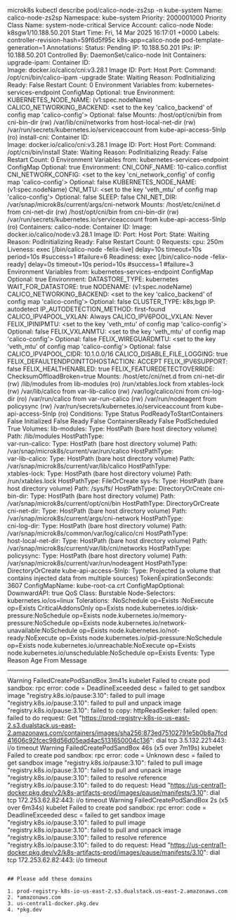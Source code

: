 microk8s kubectl describe pod/calico-node-zs2sp -n kube-system
Name:                 calico-node-zs2sp
Namespace:            kube-system
Priority:             2000001000
Priority Class Name:  system-node-critical
Service Account:      calico-node
Node:                 k8sgw1/10.188.50.201
Start Time:           Fri, 14 Mar 2025 16:17:01 +0000
Labels:               controller-revision-hash=59f6d5f95c
                      k8s-app=calico-node
                      pod-template-generation=1
Annotations:          <none>
Status:               Pending
IP:                   10.188.50.201
IPs:
  IP:           10.188.50.201
Controlled By:  DaemonSet/calico-node
Init Containers:
  upgrade-ipam:
    Container ID:  
    Image:         docker.io/calico/cni:v3.28.1
    Image ID:
    Port:          <none>
    Host Port:     <none>
    Command:
      /opt/cni/bin/calico-ipam
      -upgrade
    State:          Waiting
      Reason:       PodInitializing
    Ready:          False
    Restart Count:  0
    Environment Variables from:
      kubernetes-services-endpoint  ConfigMap  Optional: true
    Environment:
      KUBERNETES_NODE_NAME:        (v1:spec.nodeName)
      CALICO_NETWORKING_BACKEND:  <set to the key 'calico_backend' of config map 'calico-config'>  Optional: false
    Mounts:
      /host/opt/cni/bin from cni-bin-dir (rw)
      /var/lib/cni/networks from host-local-net-dir (rw)
      /var/run/secrets/kubernetes.io/serviceaccount from kube-api-access-5lnlp (ro)
  install-cni:
    Container ID:  
    Image:         docker.io/calico/cni:v3.28.1
    Image ID:
    Port:          <none>
    Host Port:     <none>
    Command:
      /opt/cni/bin/install
    State:          Waiting
      Reason:       PodInitializing
    Ready:          False
    Restart Count:  0
    Environment Variables from:
      kubernetes-services-endpoint  ConfigMap  Optional: true
    Environment:
      CNI_CONF_NAME:         10-calico.conflist
      CNI_NETWORK_CONFIG:    <set to the key 'cni_network_config' of config map 'calico-config'>  Optional: false
      KUBERNETES_NODE_NAME:   (v1:spec.nodeName)
      CNI_MTU:               <set to the key 'veth_mtu' of config map 'calico-config'>  Optional: false
      SLEEP:                 false
      CNI_NET_DIR:           /var/snap/microk8s/current/args/cni-network
    Mounts:
      /host/etc/cni/net.d from cni-net-dir (rw)
      /host/opt/cni/bin from cni-bin-dir (rw)
      /var/run/secrets/kubernetes.io/serviceaccount from kube-api-access-5lnlp (ro)
Containers:
  calico-node:
    Container ID:
    Image:          docker.io/calico/node:v3.28.1
    Image ID:
    Port:           <none>
    Host Port:      <none>
    State:          Waiting
      Reason:       PodInitializing
    Ready:          False
    Restart Count:  0
    Requests:
      cpu:      250m
    Liveness:   exec [/bin/calico-node -felix-live] delay=10s timeout=10s period=10s #success=1 #failure=6
    Readiness:  exec [/bin/calico-node -felix-ready] delay=0s timeout=10s period=10s #success=1 #failure=3
    Environment Variables from:
      kubernetes-services-endpoint  ConfigMap  Optional: true
    Environment:
      DATASTORE_TYPE:                     kubernetes
      WAIT_FOR_DATASTORE:                 true
      NODENAME:                            (v1:spec.nodeName)
      CALICO_NETWORKING_BACKEND:          <set to the key 'calico_backend' of config map 'calico-config'>  Optional: false
      CLUSTER_TYPE:                       k8s,bgp
      IP:                                 autodetect
      IP_AUTODETECTION_METHOD:            first-found
      CALICO_IPV4POOL_VXLAN:              Always
      CALICO_IPV6POOL_VXLAN:              Never
      FELIX_IPINIPMTU:                    <set to the key 'veth_mtu' of config map 'calico-config'>  Optional: false
      FELIX_VXLANMTU:                     <set to the key 'veth_mtu' of config map 'calico-config'>  Optional: false
      FELIX_WIREGUARDMTU:                 <set to the key 'veth_mtu' of config map 'calico-config'>  Optional: false
      CALICO_IPV4POOL_CIDR:               10.1.0.0/16
      CALICO_DISABLE_FILE_LOGGING:        true
      FELIX_DEFAULTENDPOINTTOHOSTACTION:  ACCEPT
      FELIX_IPV6SUPPORT:                  false
      FELIX_HEALTHENABLED:                true
      FELIX_FEATUREDETECTOVERRIDE:        ChecksumOffloadBroken=true
    Mounts:
      /host/etc/cni/net.d from cni-net-dir (rw)
      /lib/modules from lib-modules (ro)
      /run/xtables.lock from xtables-lock (rw)
      /var/lib/calico from var-lib-calico (rw)
      /var/log/calico/cni from cni-log-dir (ro)
      /var/run/calico from var-run-calico (rw)
      /var/run/nodeagent from policysync (rw)
      /var/run/secrets/kubernetes.io/serviceaccount from kube-api-access-5lnlp (ro)
Conditions:
  Type                        Status
  PodReadyToStartContainers   False
  Initialized                 False
  Ready                       False
  ContainersReady             False
  PodScheduled                True
Volumes:
  lib-modules:
    Type:          HostPath (bare host directory volume)
    Path:          /lib/modules
    HostPathType:  
  var-run-calico:
    Type:          HostPath (bare host directory volume)
    Path:          /var/snap/microk8s/current/var/run/calico
    HostPathType:  
  var-lib-calico:
    Type:          HostPath (bare host directory volume)
    Path:          /var/snap/microk8s/current/var/lib/calico
    HostPathType:  
  xtables-lock:
    Type:          HostPath (bare host directory volume)
    Path:          /run/xtables.lock
    HostPathType:  FileOrCreate
  sys-fs:
    Type:          HostPath (bare host directory volume)
    Path:          /sys/fs/
    HostPathType:  DirectoryOrCreate
  cni-bin-dir:
    Type:          HostPath (bare host directory volume)
    Path:          /var/snap/microk8s/current/opt/cni/bin
    HostPathType:  DirectoryOrCreate
  cni-net-dir:
    Type:          HostPath (bare host directory volume)
    Path:          /var/snap/microk8s/current/args/cni-network
    HostPathType:  
  cni-log-dir:
    Type:          HostPath (bare host directory volume)
    Path:          /var/snap/microk8s/common/var/log/calico/cni
    HostPathType:  
  host-local-net-dir:
    Type:          HostPath (bare host directory volume)
    Path:          /var/snap/microk8s/current/var/lib/cni/networks
    HostPathType:  
  policysync:
    Type:          HostPath (bare host directory volume)
    Path:          /var/snap/microk8s/current/var/run/nodeagent
    HostPathType:  DirectoryOrCreate
  kube-api-access-5lnlp:
    Type:                    Projected (a volume that contains injected data from multiple sources)
    TokenExpirationSeconds:  3607
    ConfigMapName:           kube-root-ca.crt
    ConfigMapOptional:       <nil>
    DownwardAPI:             true
QoS Class:                   Burstable
Node-Selectors:              kubernetes.io/os=linux
Tolerations:                 :NoSchedule op=Exists
                             :NoExecute op=Exists
                             CriticalAddonsOnly op=Exists
                             node.kubernetes.io/disk-pressure:NoSchedule op=Exists
                             node.kubernetes.io/memory-pressure:NoSchedule op=Exists
                             node.kubernetes.io/network-unavailable:NoSchedule op=Exists
                             node.kubernetes.io/not-ready:NoExecute op=Exists
                             node.kubernetes.io/pid-pressure:NoSchedule op=Exists
                             node.kubernetes.io/unreachable:NoExecute op=Exists
                             node.kubernetes.io/unschedulable:NoSchedule op=Exists
Events:
  Type     Reason                  Age                  From     Message
  ----     ------                  ----                 ----     -------
  Warning  FailedCreatePodSandBox  3m41s                kubelet  Failed to create pod sandbox: rpc error: code = DeadlineExceeded desc = failed to get sandbox image "registry.k8s.io/pause:3.10": failed to pull image "registry.k8s.io/pause:3.10": failed to pull and unpack image "registry.k8s.io/pause:3.10": failed to copy: httpReadSeeker: failed open: failed to do request: Get "<https://prod-registry-k8s-io-us-east-2.s3.dualstack.us-east-2.amazonaws.com/containers/images/sha256:873ed75102791e5b0b8a7fcd41606c92fcec98d56d05ead4ac5131650004c136>": dial tcp 3.5.132.221:443: i/o timeout
  Warning  FailedCreatePodSandBox  46s (x5 over 7m19s)  kubelet  Failed to create pod sandbox: rpc error: code = Unknown desc = failed to get sandbox image "registry.k8s.io/pause:3.10": failed to pull image "registry.k8s.io/pause:3.10": failed to pull and unpack image "registry.k8s.io/pause:3.10": failed to resolve reference "registry.k8s.io/pause:3.10": failed to do request: Head "<https://us-central1-docker.pkg.dev/v2/k8s-artifacts-prod/images/pause/manifests/3.10>": dial tcp 172.253.62.82:443: i/o timeout
  Warning  FailedCreatePodSandBox  2s (x5 over 6m34s)   kubelet  Failed to create pod sandbox: rpc error: code = DeadlineExceeded desc = failed to get sandbox image "registry.k8s.io/pause:3.10": failed to pull image "registry.k8s.io/pause:3.10": failed to pull and unpack image "registry.k8s.io/pause:3.10": failed to resolve reference "registry.k8s.io/pause:3.10": failed to do request: Head "<https://us-central1-docker.pkg.dev/v2/k8s-artifacts-prod/images/pause/manifests/3.10>": dial tcp 172.253.62.82:443: i/o timeout

  ```

  ## Please add these domains

1. prod-registry-k8s-io-us-east-2.s3.dualstack.us-east-2.amazonaws.com
2. *amazonaws.com
3. us-central1-docker.pkg.dev
4. *pkg.dev
